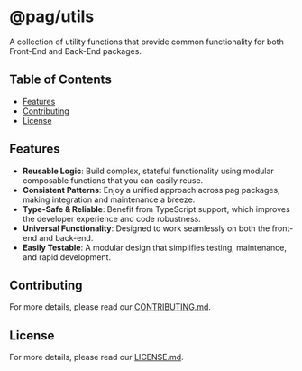 # @pag/utils

A collection of utility functions that provide common functionality for both Front-End and Back-End packages.

## Table of Contents

- [Features](#features)
- [Contributing](#contributing)
- [License](#license)

## Features

- **Reusable Logic**: Build complex, stateful functionality using modular composable functions that you can easily reuse.
- **Consistent Patterns**: Enjoy a unified approach across pag packages, making integration and maintenance a breeze.
- **Type-Safe & Reliable**: Benefit from TypeScript support, which improves the developer experience and code robustness.
- **Universal Functionality**: Designed to work seamlessly on both the front-end and back-end.
- **Easily Testable**: A modular design that simplifies testing, maintenance, and rapid development.

## Contributing

For more details, please read our [CONTRIBUTING.md](CONTRIBUTING.md).

## License

For more details, please read our [LICENSE.md](LICENSE.md).
